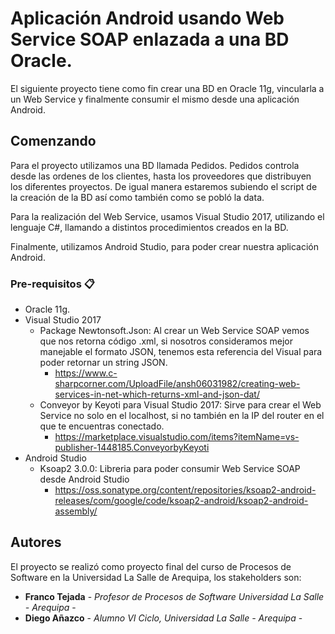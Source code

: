 # Aplicación Android usando Web Service SOAP enlazada a una BD Oracle.

El siguiente proyecto tiene como fin crear una BD en Oracle 11g, vincularla a un Web Service y finalmente consumir el mismo desde una aplicación Android.

## Comenzando

Para el proyecto utilizamos una BD llamada Pedidos. Pedidos controla desde las ordenes de los clientes, hasta los proveedores que distribuyen los diferentes proyectos. De igual manera estaremos subiendo el script de la creación de la BD así como también como se pobló la data.

Para la realización del Web Service, usamos Visual Studio 2017, utilizando el lenguaje C#, llamando a distintos procedimientos creados en la BD. 

Finalmente, utilizamos Android Studio, para poder crear nuestra aplicación Android.

### Pre-requisitos 📋

* Oracle 11g. 
* Visual Studio 2017
  - Package Newtonsoft.Json: Al crear un Web Service SOAP vemos que nos retorna código .xml, si nosotros consideramos mejor manejable el formato JSON, tenemos esta referencia del Visual para poder retornar un string JSON.
    - https://www.c-sharpcorner.com/UploadFile/ansh06031982/creating-web-services-in-net-which-returns-xml-and-json-dat/
  - Conveyor by Keyoti para Visual Studio 2017: Sirve para crear el Web Service no solo en el localhost, si no también en la IP del router en el que te encuentras conectado. 
    - https://marketplace.visualstudio.com/items?itemName=vs-publisher-1448185.ConveyorbyKeyoti
* Android Studio 
  - Ksoap2 3.0.0: Libreria para poder consumir Web Service SOAP desde Android Studio
    - https://oss.sonatype.org/content/repositories/ksoap2-android-releases/com/google/code/ksoap2-android/ksoap2-android-assembly/

## Autores 

El proyecto se realizó como proyecto final del curso de Procesos de Software en la Universidad La Salle de Arequipa, los stakeholders son:

* **Franco Tejada** - *Profesor de Procesos de Software Universidad La Salle - Arequipa* - 
* **Diego Añazco** - *Alumno VI Ciclo, Universidad La Salle - Arequipa* - 
